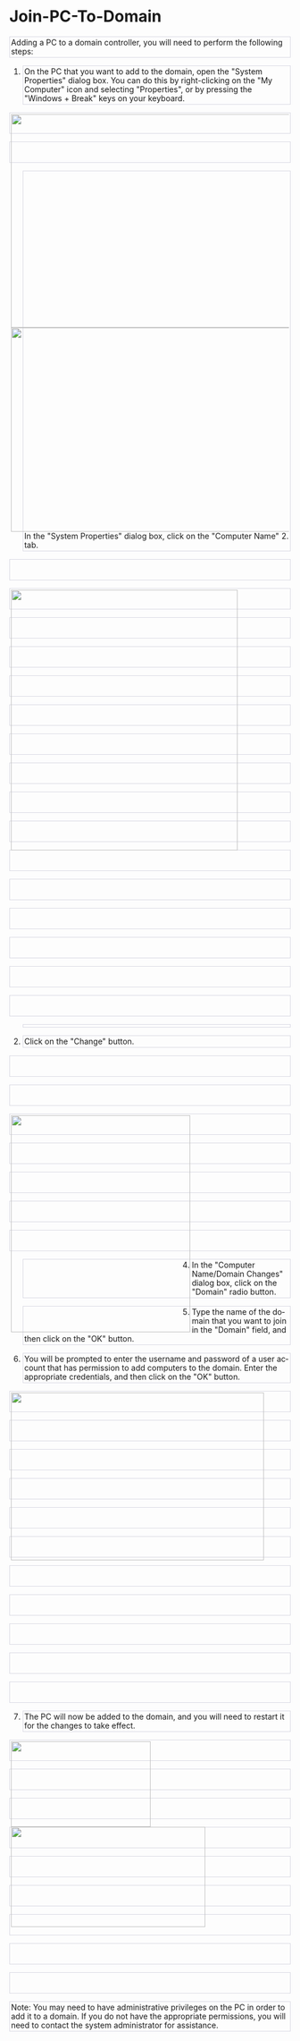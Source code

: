 # Join-PC-To-Domain

<!DOCTYPE html>
<html>
<head>
	<meta http-equiv="content-type" content="text/html; charset=utf-8"/>
	<title></title>
	<meta name="generator" content="LibreOffice 7.4.2.3 (Windows)"/>
	<meta name="created" content="2022-12-25T13:31:13.842000000"/>
	<meta name="changed" content="2022-12-25T13:38:49.081000000"/>
	<style type="text/css">
		@page { size: 8.5in 11in; margin: 0.79in }
		p { line-height: 115%; margin-bottom: 0.1in; background: transparent }
		a:link { color: #000080; so-language: zxx; text-decoration: underline }
		a:visited { color: #800000; so-language: zxx; text-decoration: underline }
	</style>
</head>
<body lang="en-US" link="#000080" vlink="#800000" dir="ltr"><p style="border: 1px solid #d9d9e3; padding: 0.02in">
Adding a PC to a domain controller, you will need to perform the
following steps:</p>
<ol>
	<li><p style="border: 1px solid #d9d9e3; padding: 0.02in">On the PC
	that you want to add to the domain, open the &quot;System
	Properties&quot; dialog box. You can do this by right-clicking on
	the &quot;My Computer&quot; icon and selecting &quot;Properties&quot;,
	or by pressing the &quot;Windows + Break&quot; keys on your
	keyboard.</p>
</ol>
<p style="border: 1px solid #d9d9e3; padding: 0.02in"><img src="pc1_html_a01160db7c1e80d4.png" name="Image1" align="left" width="661" height="382" border="0"/>
<br/>
<br/>

</p>
<p style="border: 1px solid #d9d9e3; padding: 0.02in"><img src="pc1_html_8a75044b6bdf0107.png" name="Image2" align="left" width="665" height="365" border="0"/>
<br/>
<br/>

</p>
<ol start="2">
	<li><p style="border: 1px solid #d9d9e3; padding: 0.02in">In the
	&quot;System Properties&quot; dialog box, click on the &quot;Computer
	Name&quot; tab.</p>
</ol>
<p style="border: 1px solid #d9d9e3; padding: 0.02in"><br/>
<br/>

</p>
<p style="border: 1px solid #d9d9e3; padding: 0.02in"><img src="pc1_html_5aedff4779bb3b67.png" name="Image3" align="left" width="406" height="466" border="0"/>
<br/>
<br/>

</p>
<p style="border: 1px solid #d9d9e3; padding: 0.02in"><br/>
<br/>

</p>
<p style="border: 1px solid #d9d9e3; padding: 0.02in"><br/>
<br/>

</p>
<p style="border: 1px solid #d9d9e3; padding: 0.02in"><br/>
<br/>

</p>
<p style="border: 1px solid #d9d9e3; padding: 0.02in"><br/>
<br/>

</p>
<p style="border: 1px solid #d9d9e3; padding: 0.02in"><br/>
<br/>

</p>
<p style="border: 1px solid #d9d9e3; padding: 0.02in"><br/>
<br/>

</p>
<p style="border: 1px solid #d9d9e3; padding: 0.02in"><br/>
<br/>

</p>
<p style="border: 1px solid #d9d9e3; padding: 0.02in"><br/>
<br/>

</p>
<p style="border: 1px solid #d9d9e3; padding: 0.02in"><br/>
<br/>

</p>
<p style="border: 1px solid #d9d9e3; padding: 0.02in"><br/>
<br/>

</p>
<p style="border: 1px solid #d9d9e3; padding: 0.02in"><br/>
<br/>

</p>
<p style="border: 1px solid #d9d9e3; padding: 0.02in"><br/>
<br/>

</p>
<p style="border: 1px solid #d9d9e3; padding: 0.02in"><br/>
<br/>

</p>
<p style="border: 1px solid #d9d9e3; padding: 0.02in"><br/>
<br/>

</p>
<ol start="2">
	<p style="border: 1px solid #d9d9e3; padding: 0.02in"></p>
	<li><p style="border: 1px solid #d9d9e3; padding: 0.02in">Click on
	the &quot;Change&quot; button.</p>
</ol>
<p style="border: 1px solid #d9d9e3; padding: 0.02in"><br/>
<br/>

</p>
<p style="border: 1px solid #d9d9e3; padding: 0.02in"><br/>
<br/>

</p>
<p style="border: 1px solid #d9d9e3; padding: 0.02in"><img src="pc1_html_f7ad6686d094211a.png" name="Image4" align="left" width="321" height="388" border="0"/>
<br/>
<br/>

</p>
<p style="border: 1px solid #d9d9e3; padding: 0.02in"><br/>
<br/>

</p>
<p style="border: 1px solid #d9d9e3; padding: 0.02in"><br/>
<br/>

</p>
<p style="border: 1px solid #d9d9e3; padding: 0.02in"><br/>
<br/>

</p>
<p style="border: 1px solid #d9d9e3; padding: 0.02in"><br/>
<br/>

</p>
<ol start="4">
	<li><p style="border: 1px solid #d9d9e3; padding: 0.02in">In the
	&quot;Computer Name/Domain Changes&quot; dialog box, click on the
	&quot;Domain&quot; radio button.</p>
	<li><p style="border: 1px solid #d9d9e3; padding: 0.02in">Type the
	name of the domain that you want to join in the &quot;Domain&quot;
	field, and then click on the &quot;OK&quot; button.</p>
	<li><p style="border: 1px solid #d9d9e3; padding: 0.02in">You will
	be prompted to enter the username and password of a user account
	that has permission to add computers to the domain. Enter the
	appropriate credentials, and then click on the &quot;OK&quot;
	button.</p>
</ol>
<p style="border: 1px solid #d9d9e3; padding: 0.02in"><img src="pc1_html_d038b41c65f54409.png" name="Image5" align="left" width="453" height="300" border="0"/>
<br/>
<br/>

</p>
<p style="border: 1px solid #d9d9e3; padding: 0.02in"><br/>
<br/>

</p>
<p style="border: 1px solid #d9d9e3; padding: 0.02in"><br/>
<br/>

</p>
<p style="border: 1px solid #d9d9e3; padding: 0.02in"><br/>
<br/>

</p>
<p style="border: 1px solid #d9d9e3; padding: 0.02in"><br/>
<br/>

</p>
<p style="border: 1px solid #d9d9e3; padding: 0.02in"><br/>
<br/>

</p>
<p style="border: 1px solid #d9d9e3; padding: 0.02in"><br/>
<br/>

</p>
<p style="border: 1px solid #d9d9e3; padding: 0.02in"><br/>
<br/>

</p>
<p style="border: 1px solid #d9d9e3; padding: 0.02in"><br/>
<br/>

</p>
<p style="border: 1px solid #d9d9e3; padding: 0.02in"><br/>
<br/>

</p>
<p style="border: 1px solid #d9d9e3; padding: 0.02in"><br/>
<br/>

</p>
<ol start="7">
	<li><p style="border: 1px solid #d9d9e3; padding: 0.02in">The PC
	will now be added to the domain, and you will need to restart it for
	the changes to take effect.</p>
</ol>
<p style="border: 1px solid #d9d9e3; padding: 0.02in"><img src="pc1_html_1fb0768d8add9a68.png" name="Image6" align="left" width="250" height="153" border="0"/>
<img src="pc1_html_2007c55747cb2695.png" name="Image7" align="left" width="348" height="179" border="0"/>
<br/>
<br/>

</p>
<p style="border: 1px solid #d9d9e3; padding: 0.02in"><br/>
<br/>

</p>
<p style="border: 1px solid #d9d9e3; padding: 0.02in"><br/>
<br/>

</p>
<p style="border: 1px solid #d9d9e3; padding: 0.02in"><br/>
<br/>

</p>
<p style="border: 1px solid #d9d9e3; padding: 0.02in"><br/>
<br/>

</p>
<p style="border: 1px solid #d9d9e3; padding: 0.02in"><br/>
<br/>

</p>
<p style="border: 1px solid #d9d9e3; padding: 0.02in"><br/>
<br/>

</p>
<p style="border: 1px solid #d9d9e3; padding: 0.02in"><br/>
<br/>

</p>
<p style="border: 1px solid #d9d9e3; padding: 0.02in"><br/>
<br/>

</p>
<p style="border: 1px solid #d9d9e3; padding: 0.02in">Note: You may
need to have administrative privileges on the PC in order to add it
to a domain. If you do not have the appropriate permissions, you will
need to contact the system administrator for assistance.</p>
<p style="line-height: 100%; margin-bottom: 0in"><br/>

</p>
</body>
</html>
